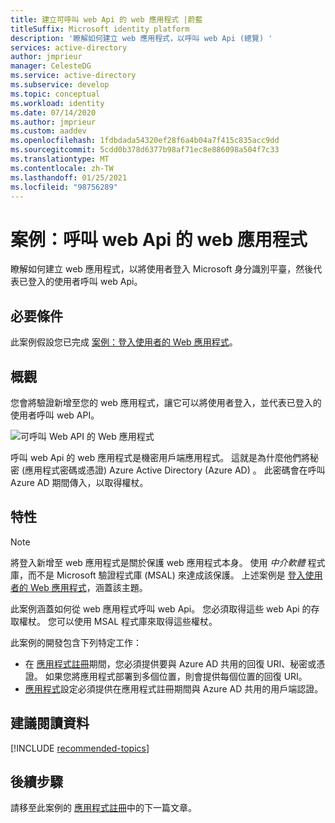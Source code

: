 ```yaml
---
title: 建立可呼叫 web Api 的 web 應用程式 |蔚藍
titleSuffix: Microsoft identity platform
description: '瞭解如何建立 web 應用程式，以呼叫 web Api (總覽) '
services: active-directory
author: jmprieur
manager: CelesteDG
ms.service: active-directory
ms.subservice: develop
ms.topic: conceptual
ms.workload: identity
ms.date: 07/14/2020
ms.author: jmprieur
ms.custom: aaddev
ms.openlocfilehash: 1fdbdada54320ef28f6a4b04a7f415c835acc9dd
ms.sourcegitcommit: 5cdd0b378d6377b98af71ec8e886098a504f7c33
ms.translationtype: MT
ms.contentlocale: zh-TW
ms.lasthandoff: 01/25/2021
ms.locfileid: "98756289"
---
```

# <a name="scenario-a-web-app-that-calls-web-apis"></a>案例：呼叫 web Api 的 web 應用程式

瞭解如何建立 web 應用程式，以將使用者登入 Microsoft 身分識別平臺，然後代表已登入的使用者呼叫 web Api。

## <a name="prerequisites"></a>必要條件

此案例假設您已完成 [案例：登入使用者的 Web 應用程式](scenario-web-app-sign-user-overview.md)。

## <a name="overview"></a>概觀

您會將驗證新增至您的 web 應用程式，讓它可以將使用者登入，並代表已登入的使用者呼叫 web API。

![可呼叫 Web API 的 Web 應用程式](./media/scenario-webapp/web-app.svg)

呼叫 web Api 的 web 應用程式是機密用戶端應用程式。
這就是為什麼他們將秘密 (應用程式密碼或憑證) Azure Active Directory (Azure AD) 。 此密碼會在呼叫 Azure AD 期間傳入，以取得權杖。

## <a name="specifics"></a>特性

> [!NOTE]
> 將登入新增至 web 應用程式是關於保護 web 應用程式本身。 使用 *中介軟體* 程式庫，而不是 Microsoft 驗證程式庫 (MSAL) 來達成該保護。 上述案例是 [登入使用者的 Web 應用程式](scenario-web-app-sign-user-overview.md)，涵蓋該主題。
>
> 此案例涵蓋如何從 web 應用程式呼叫 web Api。 您必須取得這些 web Api 的存取權杖。 您可以使用 MSAL 程式庫來取得這些權杖。

此案例的開發包含下列特定工作：

- 在 [應用程式註冊](scenario-web-app-call-api-app-registration.md)期間，您必須提供要與 Azure AD 共用的回復 URI、秘密或憑證。 如果您將應用程式部署到多個位置，則會提供每個位置的回復 URI。
- [應用程式](scenario-web-app-call-api-app-configuration.md)設定必須提供在應用程式註冊期間與 Azure AD 共用的用戶端認證。

## <a name="recommended-reading"></a>建議閱讀資料

[!INCLUDE [recommended-topics](../../../includes/active-directory-develop-scenarios-prerequisites.md)]

## <a name="next-steps"></a>後續步驟

請移至此案例的 [應用程式註冊](scenario-web-app-call-api-app-registration.md)中的下一篇文章。